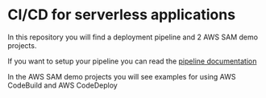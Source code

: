 # CI/CD for serverless applications

In this repository you will find a deployment pipeline and 2 AWS SAM demo projects.

If you want to setup your pipeline you can read the [pipeline documentation](/pipeline/Pipeline-instructions.md)

In the AWS SAM demo projects you will see examples for using AWS CodeBuild and AWS CodeDeploy
